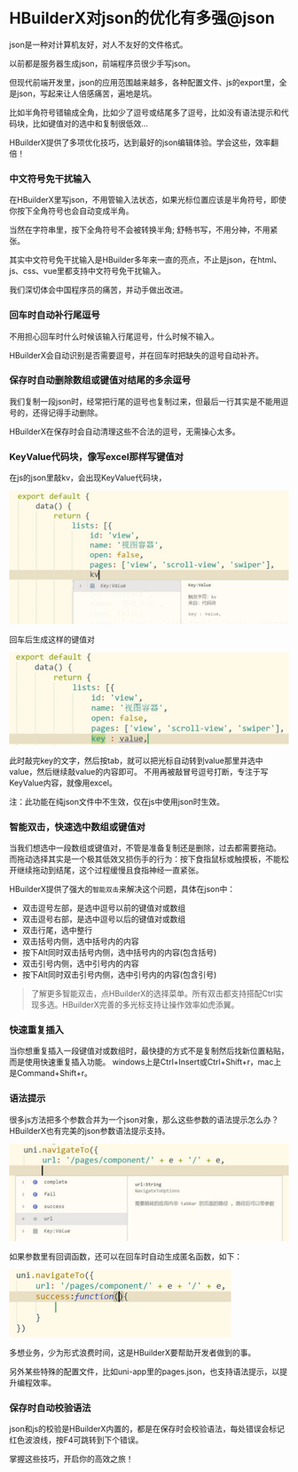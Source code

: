 # HBuilderX对json的优化有多强@json

<!--
keyword: json
-->

json是一种对计算机友好，对人不友好的文件格式。

以前都是服务器生成json，前端程序员很少手写json。

但现代前端开发里，json的应用范围越来越多，各种配置文件、js的export里，全是json，写起来让人倍感痛苦，遍地是坑。

比如半角符号错输成全角，比如少了逗号或结尾多了逗号，比如没有语法提示和代码块，比如键值对的选中和复制很低效...

HBuilderX提供了多项优化技巧，达到最好的json编辑体验。学会这些，效率翻倍！

### 中文符号免干扰输入

在HBuilderX里写json，不用管输入法状态，如果光标位置应该是半角符号，即使你按下全角符号也会自动变成半角。

当然在字符串里，按下全角符号不会被转换半角; 舒畅书写，不用分神，不用紧张。

其实中文符号免干扰输入是HBuilder多年来一直的亮点，不止是json，在html、js、css、vue里都支持中文符号免干扰输入。 

我们深切体会中国程序员的痛苦，并动手做出改进。

### 回车时自动补行尾逗号

不用担心回车时什么时候该输入行尾逗号，什么时候不输入。

HBuilderX会自动识别是否需要逗号，并在回车时把缺失的逗号自动补齐。

### 保存时自动删除数组或键值对结尾的多余逗号

我们复制一段json时，经常把行尾的逗号也复制过来，但最后一行其实是不能用逗号的，还得记得手动删除。

HBuilderX在保存时会自动清理这些不合法的逗号，无需操心太多。

### KeyValue代码块，像写excel那样写键值对

在js的json里敲kv，会出现KeyValue代码块，

<img src="/static/snapshots/tutorial/json_1.jpeg" style="zoom:50%" />

回车后生成这样的键值对

<img src="/static/snapshots/tutorial/json_2.jpeg" style="zoom:50%" />

此时敲完key的文字，然后按tab，就可以把光标自动转到value那里并选中value，然后继续敲value的内容即可。
不用再被敲冒号逗号打断，专注于写KeyValue内容，就像用excel。

注：此功能在纯json文件中不生效，仅在js中使用json时生效。

### 智能双击，快速选中数组或键值对

当我们想选中一段数组或键值对，不管是准备复制还是删除，过去都需要拖动。
而拖动选择其实是一个极其低效又损伤手的行为：按下食指鼠标或触摸板，不能松开继续拖动到结尾，这个过程缓慢且食指神经一直紧张。

HBuilderX提供了强大的`智能双击`来解决这个问题，具体在json中：

- 双击逗号左部，是选中逗号以前的键值对或数组
- 双击逗号右部，是选中逗号以后的键值对或数组
- 双击行尾，选中整行
- 双击括号内侧，选中括号内的内容
- 按下Alt同时双击括号内侧，选中括号内的内容(包含括号)
- 双击引号内侧，选中引号内的内容
- 按下Alt同时双击引号内侧，选中引号内的内容(包含引号)

> 了解更多智能双击，点HBuilderX的选择菜单。所有双击都支持搭配Ctrl实现多选。HBuilderX完善的多光标支持让操作效率如虎添翼。

### 快速重复插入

当你想重复插入一段键值对或数组时，最快捷的方式不是复制然后找新位置粘贴，而是使用快速重复插入功能。
windows上是Ctrl+Insert或Ctrl+Shift+r，mac上是Command+Shift+r。

### 语法提示

很多js方法把多个参数合并为一个json对象，那么这些参数的语法提示怎么办？
HBuilderX也有完美的json参数语法提示支持。

<img src="/static/snapshots/tutorial/json_3.jpeg" style="zoom:50%" />

如果参数里有回调函数，还可以在回车时自动生成匿名函数，如下：

<img src="/static/snapshots/tutorial/json_4.jpeg" style="zoom:50%" />

多想业务，少为形式浪费时间，这是HBuilderX要帮助开发者做到的事。

另外某些特殊的配置文件，比如uni-app里的pages.json，也支持语法提示，以提升编程效率。

### 保存时自动校验语法

json和js的校验是HBuilderX内置的，都是在保存时会校验语法，每处错误会标记红色波浪线，按F4可跳转到下个错误。

掌握这些技巧，开启你的高效之旅！